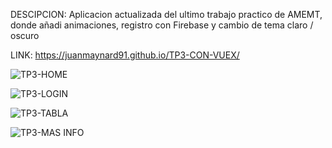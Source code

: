 DESCIPCION: Aplicacion actualizada del ultimo trabajo practico de AMEMT, donde añadi animaciones, registro con Firebase y cambio de tema claro / oscuro

LINK: https://juanmaynard91.github.io/TP3-CON-VUEX/

![TP3-HOME](https://user-images.githubusercontent.com/74424452/134407201-e2987132-e62d-4a94-bbb5-a204667dce9a.png)

![TP3-LOGIN](https://user-images.githubusercontent.com/74424452/134407401-803b3d90-a036-4530-8c97-3ffa97b32570.png)

![TP3-TABLA](https://user-images.githubusercontent.com/74424452/134407538-a8b6983b-1279-43a3-9b57-a57720047db6.png)

![TP3-MAS INFO](https://user-images.githubusercontent.com/74424452/134407679-d2d0ab56-2094-4a75-9bc1-b72a41e90fdc.png)
